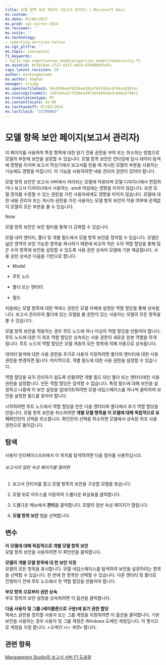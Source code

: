 ```yaml
---
title: 모델 항목 보안 페이지 (보고서 관리자) | Microsoft Docs
ms.custom: ''
ms.date: 03/06/2017
ms.prod: sql-server-2014
ms.reviewer: ''
ms.suite: ''
ms.technology:
- reporting-services-native
ms.tgt_pltfrm: ''
ms.topic: conceptual
f1_keywords:
- sql12.swb.reportserver.modelproperties.modelitemsecurity.f1
ms.assetid: 8c5b29ae-1f17-41f2-ab59-97899b8fb4fc
caps.latest.revision: 20
author: markingmyname
ms.author: maghan
manager: craigg
ms.openlocfilehash: 56cb59be6fd256ee182e7b57a5ecd7b4a103bfec
ms.sourcegitcommit: c18fadce27f330e1d4f36549414e5c84ba2f46c2
ms.translationtype: MT
ms.contentlocale: ko-KR
ms.lasthandoff: 07/02/2018
ms.locfileid: "37299803"
---
```

# <a name="model-item-security-page-report-manager"></a>모델 항목 보안 페이지(보고서 관리자)
  이 페이지를 사용하여 특정 항목에 대한 읽기 전용 권한을 부여 또는 취소하는 방법으로 모델의 부분에 보안을 설정할 수 있습니다. 모델 항목 보안은 런타임에 임시 데이터 탐색에 영향을 미치며 보고서 작성기에서 보고서를 만들 때 게시된 모델의 부분을 사용하는 기능에도 영향을 미칩니다. 이 기능을 사용하려면 내용 관리자 권한이 있어야 합니다.  
  
 모델 항목 보안은 보고서 서버에서 처리되는 모델에 적용되며 모델 디자이너에서 편집하거나 보고서 디자이너에서 사용하는 .smdl 파일에는 영향을 미치지 않습니다. 또한 모델 정의를 수정할 수 있는 권한을 가진 사용자에게도 영향을 미치지 않습니다. 모델에 대한 내용 관리자 또는 게시자 권한을 가진 사용자는 모델 항목 보안의 적용 여부에 관계없이 모델의 모든 부분을 볼 수 있습니다.  
  
> [!NOTE]  
>  모델 항목 보안은 보안 필터를 통해 더 강화할 수 있습니다.  
  
 모델 내의 엔터티, 폴더 및 개별 필드에서 모델 항목 보안을 정의할 수 있습니다. 모델은 넓은 영역의 보안 가능한 항목을 제시하기 때문에 비교적 적은 수의 역할 할당을 통해 많은 수의 항목에 보안을 설정할 수 있도록 사용 권한 상속이 모델에 기본 제공됩니다. 사용 권한 상속은 다음을 기반으로 합니다.  
  
-   Model  
  
-   루트 노드  
  
-   폴더 또는 엔터티  
  
-   필드  
  
 처음에는 모델 항목에 대한 액세스 권한은 모델 자체에 설정된 역할 할당을 통해 상속됩니다. 보고서 관리자의 폴더에 있는 모델을 볼 권한이 있는 사용자는 모델의 모든 항목을 볼 수 있습니다.  
  
 모델 항목 보안을 적용하는 경우 루트 노드에 하나 이상의 역할 할당을 만들어야 합니다. 루트 노드에 대한 이 최초 역할 할당은 상속되는 사용 권한의 새로운 원본 역할을 하게 됩니다. 루트 노드의 역할 할당은 모델 계층의 모든 항목에 의해 자동으로 상속됩니다.  
  
 데이터 탐색에 대한 사용 권한을 추가로 사용자 지정하려면 폴더와 엔터티에 대한 사용 권한을 변경하면 됩니다. 마지막으로, 개별 필드에 대한 사용 권한을 설정할 수 있습니다.  
  
 역할 할당을 유지 관리하기 쉽도록 만들려면 개별 필드 대신 폴더 또는 엔터티에만 사용 권한을 설정합니다. 만든 역할 할당은 검색할 수 없습니다. 특정 필드에 대해 보안을 설정하고 나중에 이 보안 설정을 업데이트하려면 모델 네임스페이스를 하나씩 클릭하여 보안을 설정한 필드를 찾아야 합니다.  
  
 시작하려면 루트 노드에서 역할 할당을 만든 다음 엔터티와 폴더에서 추가 역할 할당을 만듭니다. 모델 항목 보안을 취소하려면 **개별 모델 항목을 이 모델에 대해 독립적으로 유지**확인란의 선택을 취소합니다. 확인란의 선택을 취소하면 모델에서 상속된 최초 사용 권한으로 돌아갑니다.  
  
## <a name="navigation"></a>탐색  
 사용자 인터페이스(UI)에서 이 위치를 탐색하려면 다음 절차를 사용하십시오.  
  
###### <a name="to-open-the-general-properties-page-for-a-report"></a>보고서의 일반 속성 페이지를 열려면  
  
1.  보고서 관리자를 열고 모델 항목의 보안을 구성할 모델을 찾습니다.  
  
2.  모델 위로 마우스를 이동하여 드롭다운 화살표를 클릭합니다.  
  
3.  드롭다운 메뉴에서 **관리**를 클릭합니다. 모델의 일반 속성 페이지가 열립니다.  
  
4.  **모델 항목 보안** 탭을 선택합니다.  
  
## <a name="options"></a>변수  
 **이 모델에 대해 독립적으로 개별 모델 항목 보안**  
 모델 항목 보안을 사용하려면 이 확인란을 클릭합니다.  
  
 **모델의 개별 모델 항목에 대 한 보안 지정**  
 모델의 모든 항목을 표시합니다. 모델 네임스페이스를 탐색하여 보안을 설정하려는 항목을 선택할 수 있습니다. 한 번에 한 항목만 선택할 수 있습니다. 다른 엔터티 및 폴더로 진행하기 전에 루트 노드에서 첫 역할 할당을 만들어야 합니다.  
  
 **부모 항목 으로부터 권한 상속**  
 부모 항목의 보안 설정을 상속하려면 이 옵션을 클릭합니다.  
  
 **다음 사용자 및 그룹 (세미콜론으로 구분)에 읽기 권한 할당**  
 액세스 권한을 정의할 사용자 또는 그룹 계정을 지정하려면 이 옵션을 클릭합니다. 기본 보안을 사용하는 경우 사용자 및 그룹 계정은 Windows 도메인 계정입니다. 이 형식으로 계정을 지정 합니다.  *\<도메인 >\\< 계정\>* 합니다.  
  
## <a name="see-also"></a>관련 항목  
 [Management Studio의 보고서 서버 F1 도움말](tools/report-server-in-management-studio-f1-help.md)  
  
  
